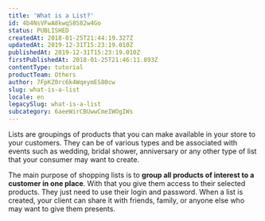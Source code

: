 ```yaml
---
title: 'What is a List?'
id: 4b4NsVFwA8kwqS8S82w4Go
status: PUBLISHED
createdAt: 2018-01-25T21:44:19.327Z
updatedAt: 2019-12-31T15:23:19.010Z
publishedAt: 2019-12-31T15:23:19.010Z
firstPublishedAt: 2018-01-25T21:46:11.893Z
contentType: tutorial
productTeam: Others
author: 7FpKZ0rc6k4WqeymES80cw
slug: what-is-a-list
locale: en
legacySlug: what-is-a-list
subcategory: 6aeeWirCBUwwCmeIWOgIWs
---
```


Lists are groupings of products that you can make available in your store to your customers. They can be of various types and be associated with events such as wedding, bridal shower, anniversary or any other type of list that your consumer may want to create.

The main purpose of shopping lists is to __group all products of interest to a customer in one place__. With that you give them access to their selected products. They just need to use their login and password. When a list is created, your client can share it with friends, family, or anyone else who may want to give them presents.
